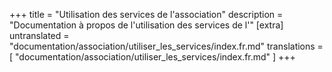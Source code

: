 +++
title = "Utilisation des services de l'association"
description = "Documentation à propos de l'utilisation des services de l'"
[extra]
untranslated = "documentation/association/utiliser_les_services/index.fr.md"
translations = [
    "documentation/association/utiliser_les_services/index.fr.md"
]
+++
